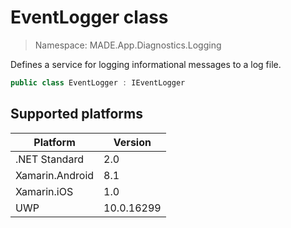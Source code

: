 # EventLogger class

> Namespace: MADE.App.Diagnostics.Logging

Defines a service for logging informational messages to a log file.

```csharp
public class EventLogger : IEventLogger
```

## Supported platforms

| Platform | Version |
| --- | --- |
| .NET Standard | 2.0 |
| Xamarin.Android | 8.1 |
| Xamarin.iOS  | 1.0 |
| UWP | 10.0.16299 | 